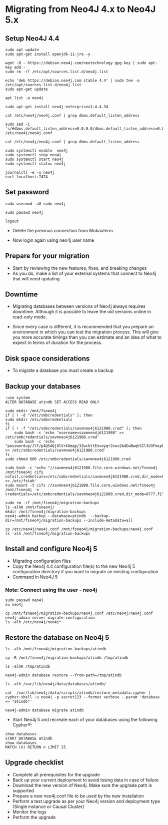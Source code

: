 # Migrating from Neo4J 4.x to Neo4J 5.x
## Setup Neo4J 4.4
```
sudo apt update
sudo apt-get install openjdk-11-jre -y
```

```
wget -O - https://debian.neo4j.com/neotechnology.gpg.key | sudo apt-key add -
sudo rm -rf /etc/apt/sources.list.d/neo4j.list
```

```
echo 'deb https://debian.neo4j.com stable 4.4' | sudo tee -a /etc/apt/sources.list.d/neo4j.list
sudo apt-get update
```

```
apt list -a neo4j
```

```
sudo apt-get install neo4j-enterprise=1:4.4.34
```

```
cat /etc/neo4j/neo4j.conf | grep dbms.default_listen_address
```

```
sudo sed -i 's/#dbms.default_listen_address=0.0.0.0/dbms.default_listen_address=0.0.0.0/g' /etc/neo4j/neo4j.conf
```

```
cat /etc/neo4j/neo4j.conf | grep dbms.default_listen_address
```

```
sudo systemctl enable  neo4j
sudo systemctl stop neo4j
sudo systemctl start neo4j
sudo systemctl status neo4j
```

```
journalctl -e -u neo4j
curl localhost:7474
```


## Set password
```
sudo usermod -aG sudo neo4j
```

```
sudo passwd neo4j
```

```
logout
```


- Delete the previous connection from Mobaxterm

- Now login again using neo4j user name



## Prepare for your migration
- Start by reviewing the new features, fixes, and breaking changes
- As you do, make a list of your external systems that connect to Neo4j that will need updating

## Downtime
- Migrating databases between versions of Neo4j always requires downtime. Although it is possible to leave the old versions online in read-only mode.

- Since every case is different, it is recommended that you prepare an environment in which you can test the migration process. This will give you more accurate timings than you can estimate and an idea of what to expect in terms of duration for the process.

## Disk space considerations
- To migrate a database you must create a backup


## Backup your databases
```
:use system
ALTER DATABASE atindb SET ACCESS READ ONLY
```

```
sudo mkdir /mnt/fsneo4j
if [ ! -d "/etc/smbcredentials" ]; then
sudo mkdir /etc/smbcredentials
fi
if [ ! -f "/etc/smbcredentials/savmneo4j6121980.cred" ]; then
    sudo bash -c 'echo "username=savmneo4j6121980" >> /etc/smbcredentials/savmneo4j6121980.cred'
    sudo bash -c 'echo "password=p/JlF/p4QS4QjUlVrkOmqp/3ZwckttEnvoyq+2nuv2A4EwBwqhSIl3U3FmspRMVNjztdAUGIT4m6+AStlYy+SQ==" >> /etc/smbcredentials/savmneo4j6121980.cred'
fi
sudo chmod 600 /etc/smbcredentials/savmneo4j6121980.cred

sudo bash -c 'echo "//savmneo4j6121980.file.core.windows.net/fsneo4j /mnt/fsneo4j cifs nofail,credentials=/etc/smbcredentials/savmneo4j6121980.cred,dir_mode=0777,file_mode=0777,serverino,nosharesock,actimeo=30" >> /etc/fstab'
sudo mount -t cifs //savmneo4j6121980.file.core.windows.net/fsneo4j /mnt/fsneo4j -o credentials=/etc/smbcredentials/savmneo4j6121980.cred,dir_mode=0777,file_mode=0777,serverino,nosharesock,actimeo=30
```


```
sudo rm -rf /mnt/fsneo4j/migration-backups
ls -alhR /mnt/fsneo4j/
mkdir /mnt/fsneo4j/migration-backups
neo4j-admin backup --database=atindb  --backup-dir=/mnt/fsneo4j/migration-backups --include-metadata=all
```

```
cp /etc/neo4j/neo4j.conf /mnt/fsneo4j/migration-backups/neo4j.conf
ls -alh /mnt/fsneo4j/migration-backups
```

## Install and configure Neo4j 5
- Migrating configuration files
- Copy the Neo4j 4.4 configuration file(s) to the new Neo4j 5 configuration directory if you want to migrate an existing configuration
- Command in Neo4J 5

### Note: Connect using the user - neo4j
```
sudo passwd neo4j
su neo4j
```

```
cp /mnt/fsneo4j/migration-backups/neo4j.conf /etc/neo4j/neo4j.conf
neo4j-admin server migrate-configuration
ls -alh /etc/neo4j/neo4j*
```


## Restore the database on Neo4j 5
```
ls -alh /mnt/fsneo4j/migration-backups/atindb
```


```
cp -R /mnt/fsneo4j/migration-backups/atindb /tmp/atindb
```

```
ls -alhR /tmp/atindb
```

```
neo4j-admin database restore --from-path=/tmp/atindb
```

```
ls -alh /var/lib/neo4j/data/databases/atindb/
```

```
cat  /var/lib/neo4j/data/scripts/atindb/restore_metadata.cypher | cypher-shell -u neo4j -p secret123 --format verbose --param 'database => "atindb"'
```


```
neo4j-admin database migrate atindb
```


- Start Neo4j 5 and recreate each of your databases using the following Cypher®:
```
show databases
START DATABASE atindb
show databases
MATCH (n) RETURN n LIMIT 25
```

## Upgrade checklist
- Complete all prerequisites for the upgrade
- Back up your current deployment to avoid losing data in case of failure
- Download the new version of Neo4j. Make sure the upgrade path is supported
- Prepare a new neo4j.conf file to be used by the new installation
- Perform a test upgrade as per your Neo4j version and deployment type (Single instance or Causal Cluster)
- Monitor the logs
- Perform the upgrade


